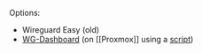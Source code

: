 Options:
- Wireguard Easy (old)
- [WG-Dashboard](https://github.com/donaldzou/WGDashboard) (on [[Proxmox]] using a [script](https://docs.wgdashboard.dev/install.html#option-3-install-with-proxmox-virtual-environment))